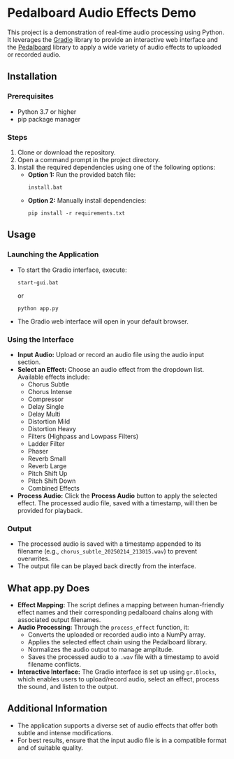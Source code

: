 # Pedalboard Audio Effects Demo

This project is a demonstration of real-time audio processing using Python. It leverages the [Gradio](https://gradio.app/) library to provide an interactive web interface and the [Pedalboard](https://github.com/spotify/pedalboard) library to apply a wide variety of audio effects to uploaded or recorded audio.

## Installation

### Prerequisites
- Python 3.7 or higher
- pip package manager

### Steps
1. Clone or download the repository.
2. Open a command prompt in the project directory.
3. Install the required dependencies using one of the following options:
   - **Option 1:** Run the provided batch file:
     ```
     install.bat
     ```
   - **Option 2:** Manually install dependencies:
     ```
     pip install -r requirements.txt
     ```

## Usage

### Launching the Application
- To start the Gradio interface, execute:
  ```
  start-gui.bat
  ```
  or
  ```
  python app.py
  ```
- The Gradio web interface will open in your default browser.

### Using the Interface
- **Input Audio:** Upload or record an audio file using the audio input section.
- **Select an Effect:** Choose an audio effect from the dropdown list. Available effects include:
  - Chorus Subtle
  - Chorus Intense
  - Compressor
  - Delay Single
  - Delay Multi
  - Distortion Mild
  - Distortion Heavy
  - Filters (Highpass and Lowpass Filters)
  - Ladder Filter
  - Phaser
  - Reverb Small
  - Reverb Large
  - Pitch Shift Up
  - Pitch Shift Down
  - Combined Effects
- **Process Audio:** Click the **Process Audio** button to apply the selected effect. The processed audio file, saved with a timestamp, will then be provided for playback.

### Output
- The processed audio is saved with a timestamp appended to its filename (e.g., `chorus_subtle_20250214_213015.wav`) to prevent overwrites.
- The output file can be played back directly from the interface.

## What app.py Does

- **Effect Mapping:** The script defines a mapping between human-friendly effect names and their corresponding pedalboard chains along with associated output filenames.
- **Audio Processing:** Through the `process_effect` function, it:
  - Converts the uploaded or recorded audio into a NumPy array.
  - Applies the selected effect chain using the Pedalboard library.
  - Normalizes the audio output to manage amplitude.
  - Saves the processed audio to a `.wav` file with a timestamp to avoid filename conflicts.
- **Interactive Interface:** The Gradio interface is set up using `gr.Blocks`, which enables users to upload/record audio, select an effect, process the sound, and listen to the output.

## Additional Information

- The application supports a diverse set of audio effects that offer both subtle and intense modifications.
- For best results, ensure that the input audio file is in a compatible format and of suitable quality.
